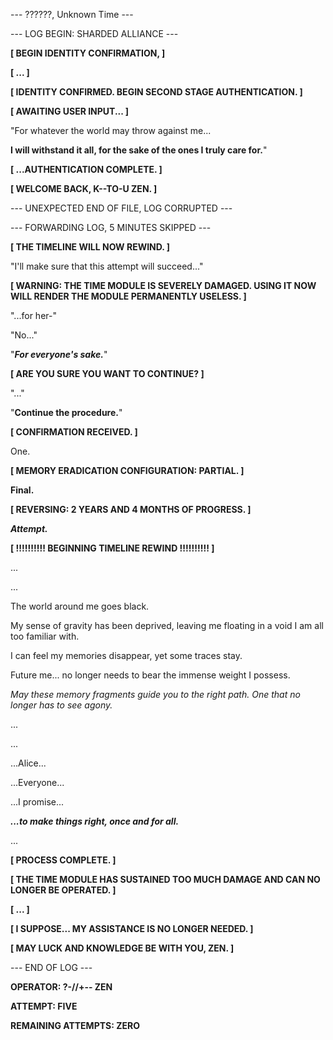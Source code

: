 --- ??????, Unknown Time ---

--- LOG BEGIN: SHARDED ALLIANCE ---

**[ BEGIN IDENTITY CONFIRMATION, ]**

**[ ... ]**

**[ IDENTITY CONFIRMED. BEGIN SECOND STAGE AUTHENTICATION. ]**

**[ AWAITING USER INPUT... ]**

"For whatever the world may throw against me...

**I will withstand it all, for the sake of the ones I truly care for.**"

**[ ...AUTHENTICATION COMPLETE. ]**

**[ WELCOME BACK, K--TO-U ZEN. ]**

--- UNEXPECTED END OF FILE, LOG CORRUPTED ---


--- FORWARDING LOG, 5 MINUTES SKIPPED ---

**[ THE TIMELINE WILL NOW REWIND. ]**

"I'll make sure that this attempt will succeed..."

**[ WARNING: THE TIME MODULE IS SEVERELY DAMAGED. USING IT NOW WILL RENDER THE MODULE PERMANENTLY USELESS. ]**

"...for her-"

"No..."

"***For everyone's sake.***"

**[ ARE YOU SURE YOU WANT TO CONTINUE? ]**

"..."

"**Continue the procedure.**"

**[ CONFIRMATION RECEIVED. ]**

One.

**[ MEMORY ERADICATION CONFIGURATION: PARTIAL. ]**

**Final.**

**[ REVERSING: 2 YEARS AND 4 MONTHS OF PROGRESS. ]**

***Attempt.***

**[ !!!!!!!!!! BEGINNING TIMELINE REWIND !!!!!!!!!! ]**

...

...

The world around me goes black.

My sense of gravity has been deprived, leaving me floating in a void I am all too familiar with.

I can feel my memories disappear, yet some traces stay.

Future me... no longer needs to bear the immense weight I possess.

*May these memory fragments guide you to the right path. One that no longer has to see agony.*

...

...

...Alice...

...Everyone...

...I promise...

***...to make things right, once and for all.***

...

**[ PROCESS COMPLETE. ]**

**[ THE TIME MODULE HAS SUSTAINED TOO MUCH DAMAGE AND CAN NO LONGER BE OPERATED. ]**

**[ ... ]**

**[ I SUPPOSE... MY ASSISTANCE IS NO LONGER NEEDED. ]**

**[ MAY LUCK AND KNOWLEDGE BE WITH YOU, ZEN. ]**

--- END OF LOG ---

**OPERATOR: ?-//+-- ZEN**

**ATTEMPT: FIVE**

**REMAINING ATTEMPTS: ZERO**
